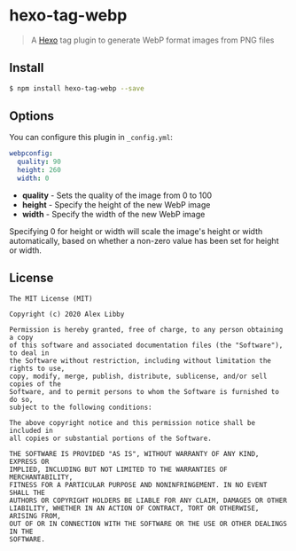 # hexo-tag-webp 
> A [Hexo](https://hexo.io) tag plugin to generate WebP format images from PNG files 

## Install
```bash
$ npm install hexo-tag-webp --save
```

## Options
You can configure this plugin in `_config.yml`:

```yaml
webpconfig:
  quality: 90
  height: 260
  width: 0
```

- **quality** - Sets the quality of the image from 0 to 100
- **height** - Specify the height of the new WebP image
- **width** - Specify the width of the new WebP image

Specifying 0 for height or width will scale the image's height or width automatically, based on whether a non-zero value has been set for height or width.

## License
    The MIT License (MIT)

    Copyright (c) 2020 Alex Libby

    Permission is hereby granted, free of charge, to any person obtaining a copy 
    of this software and associated documentation files (the "Software"), to deal in 
    the Software without restriction, including without limitation the rights to use, 
    copy, modify, merge, publish, distribute, sublicense, and/or sell copies of the 
    Software, and to permit persons to whom the Software is furnished to do so, 
    subject to the following conditions:

    The above copyright notice and this permission notice shall be included in
    all copies or substantial portions of the Software.

    THE SOFTWARE IS PROVIDED "AS IS", WITHOUT WARRANTY OF ANY KIND, EXPRESS OR
    IMPLIED, INCLUDING BUT NOT LIMITED TO THE WARRANTIES OF MERCHANTABILITY,
    FITNESS FOR A PARTICULAR PURPOSE AND NONINFRINGEMENT. IN NO EVENT SHALL THE
    AUTHORS OR COPYRIGHT HOLDERS BE LIABLE FOR ANY CLAIM, DAMAGES OR OTHER
    LIABILITY, WHETHER IN AN ACTION OF CONTRACT, TORT OR OTHERWISE, ARISING FROM, 
    OUT OF OR IN CONNECTION WITH THE SOFTWARE OR THE USE OR OTHER DEALINGS IN THE 
    SOFTWARE.
